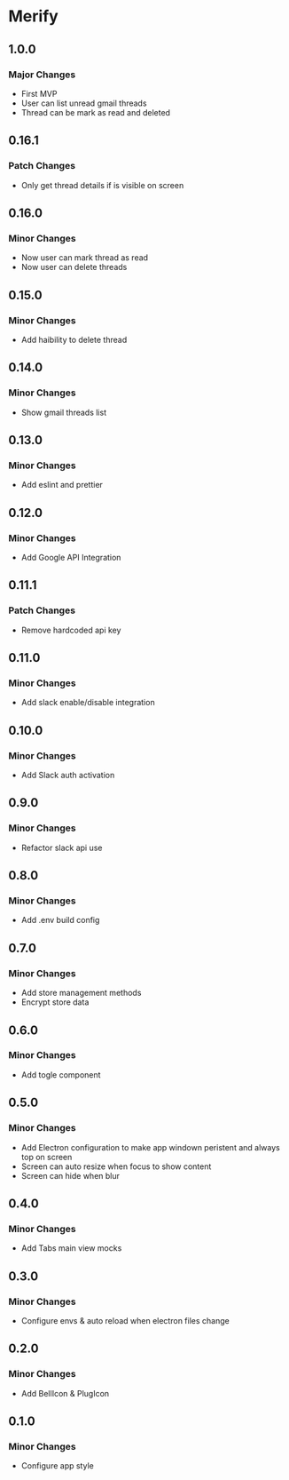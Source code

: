 # Merify

## 1.0.0

### Major Changes

- First MVP
- User can list unread gmail threads
- Thread can be mark as read and deleted

## 0.16.1

### Patch Changes

- Only get thread details if is visible on screen

## 0.16.0

### Minor Changes

- Now user can mark thread as read
- Now user can delete threads

## 0.15.0

### Minor Changes

- Add haibility to delete thread

## 0.14.0

### Minor Changes

- Show gmail threads list

## 0.13.0

### Minor Changes

- Add eslint and prettier

## 0.12.0

### Minor Changes

- Add Google API Integration

## 0.11.1

### Patch Changes

- Remove hardcoded api key

## 0.11.0

### Minor Changes

- Add slack enable/disable integration

## 0.10.0

### Minor Changes

- Add Slack auth activation

## 0.9.0

### Minor Changes

- Refactor slack api use

## 0.8.0

### Minor Changes

- Add .env build config

## 0.7.0

### Minor Changes

- Add store management methods
- Encrypt store data

## 0.6.0

### Minor Changes

- Add togle component

## 0.5.0

### Minor Changes

- Add Electron configuration to make app windown peristent and always top on screen
- Screen can auto resize when focus to show content
- Screen can hide when blur

## 0.4.0

### Minor Changes

- Add Tabs main view mocks

## 0.3.0

### Minor Changes

- Configure envs & auto reload when electron files change

## 0.2.0

### Minor Changes

- Add BellIcon & PlugIcon

## 0.1.0

### Minor Changes

- Configure app style
